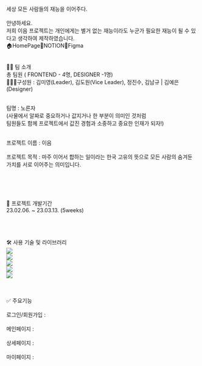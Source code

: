 세상 모든 사람들의 재능을 이어주다. <br/><br/>
안녕하세요. <br/>
저희 이음 프로젝트는 개인에게는 별거 없는 재능이라도 누군가 필요한 재능이 될 수 있다고 생각하여 제작하였습니다.<br/>
🏠HomePage🔗NOTION📐Figma<br/><br/>

👨‍💻 팀 소개<br/>
총 팀원 ( FRONTEND - 4명, DESIGNER -1명)<br/>
🧑‍🤝‍🧑구성원 : 김미영(Leader), 김도원(Vice Leader), 정진수, 김남규 | 김예은(Designer)<br/><br/>

팀명 : 노른자 <br/>(사물에서 알짜로 중요하거나 값지거나 한 부분이 의미인 것처럼 <br/>팀원들도 함께 프로젝트에서 값진 경험과 소중하고 중요한 인재가 되자!)<br/><br/>

프로젝트 이름 : 이음<br/><br/>
프로젝트 목적 :  마주 이어서 합하는 일이라는 한국 고유의 뜻으로 모든 사람의 숨겨둔 가치를 서로 이어주는 의미입니다.<br/><br/><br/><br/><br/>


📆 프로젝트 개발기간<br/>
23.02.06. ~ 23.03.13. (5weeks)<br/><br/><br/><br/>


🛠 사용 기술 및 라이브러리<br/>
<img src="https://img.shields.io/badge/Typescript-FFCA28?style=flat-square&logo=Typescript&logoColor=blue"/><br/>
<img src="https://img.shields.io/badge/Recoil-blue?style=flat-square&logo=Recoil&logoColor=white"/><br/>
<img src="https://img.shields.io/badge/React-Query-blue?style=flat-square&logo=React-Query&logoColor=black"/><br/>
<img src="https://img.shields.io/badge/Socket.io-blue?style=flat-square&logo=Socket.io&logoColor=black"/><br/>
<img src="https://img.shields.io/badge/Styled-Components-red?style=flat-square&logo=Styled-Components&logoColor=white"/><br/><br/><br/>


✅ 주요기능<br/><br/>
로그인/회원가입 :<br/><br/>
메인페이지 :<br/><br/>
상세페이지 :<br/><br/>
마이페이지 :<br/><br/>

